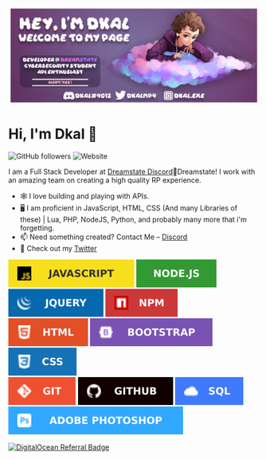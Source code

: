 ![header](https://github.com/DkalCode/DkalCode/blob/main/header.png)

# Hi, I'm Dkal 👋
![GitHub followers](https://img.shields.io/github/followers/DkalCode?color=%23CEBAFC&style=for-the-badge) ![Website](https://img.shields.io/website?label=play.dreamstate.city&style=for-the-badge&url=http%3A%2F%2Fplay.dreamstate.city%3A40120%2F)

I am a Full Stack Developer at [Dreamstate Discord](https://discord.gg/dreamstaterp)🔮Dreamstate! I work with an amazing team on creating a high quality RP experience.

- 🕸️ I love building and playing with APIs.
- 🖥️ I am proficient in JavaScript, HTML, CSS (And many Libraries of these) | Lua, PHP, NodeJS, Python, and probably many more that i'm forgetting.
- 📫 Need something created? Contact Me – [Discord](https://www.discordapp.com/users/421837462047031297)
- 💙 Check out my [Twitter](https://twitter.com/DkalMP4)

![js](https://github.com/DkalCode/DkalCode/blob/main/js.svg) ![node](https://github.com/DkalCode/DkalCode/blob/main/nodejs.svg) ![jquery](https://github.com/DkalCode/DkalCode/blob/main/jquery.svg) ![npm](https://github.com/DkalCode/DkalCode/blob/main/npm.svg)<br> ![html](https://github.com/DkalCode/DkalCode/blob/main/html.svg) ![bootstrap](https://github.com/DkalCode/DkalCode/blob/main/bootstrap.svg) ![css](https://github.com/DkalCode/DkalCode/blob/main/css.svg) <br>![git](https://github.com/DkalCode/DkalCode/blob/main/git.svg) ![github](https://github.com/DkalCode/DkalCode/blob/main/github.svg) ![sql](https://github.com/DkalCode/DkalCode/blob/main/sql.svg) <br>![photoshop](https://github.com/DkalCode/DkalCode/blob/main/photoshop.svg)

[![DigitalOcean Referral Badge](https://web-platforms.sfo2.digitaloceanspaces.com/WWW/Badge%203.svg)](https://www.digitalocean.com/?refcode=bf0cd1148ba8&utm_campaign=Referral_Invite&utm_medium=Referral_Program&utm_source=badge)
